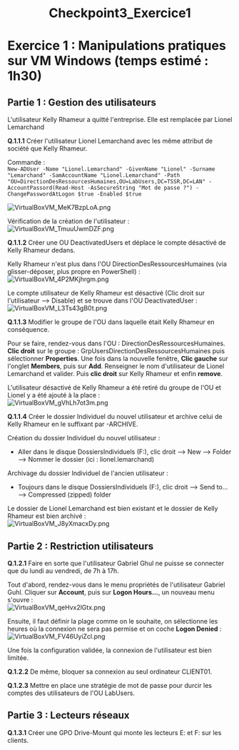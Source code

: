 <div align="center"><H1> Checkpoint3_Exercice1 </H1></div>

# Exercice 1 : Manipulations pratiques sur VM Windows (temps estimé : 1h30)

## Partie 1 : Gestion des utilisateurs
L'utilisateur Kelly Rhameur a quitté l'entreprise.
Elle est remplacée par Lionel Lemarchand

**Q.1.1.1** Créer l'utilisateur Lionel Lemarchand avec les même attribut de société que Kelly Rhameur.  

Commande :  
```New-ADUser -Name "Lionel.Lemarchand" -GivenName "Lionel" -Surname "Lemarchand" -SamAccountName "Lionel.Lemarchand" -Path "OU=DirectionDesRessourcesHumaines,OU=LabUsers,DC=TSSR,DC=LAN" -AccountPassord(Read-Host -AsSecureString "Mot de passe ?") -ChangePasswordAtLogon $true -Enabled $true```  

![VirtualBoxVM_MeK7BzpLoA.png](https://github.com/Skchaper/Checkpoint3/blob/main/Screens/EXO1/VirtualBoxVM_MeK7BzpLoA.png)  

Vérification de la création de l'utilisateur :
![VirtualBoxVM_TmuuUwmDZF.png](https://github.com/Skchaper/Checkpoint3/blob/main/Screens/EXO1/VirtualBoxVM_TmuuUwmDZF.png)

**Q.1.1.2** Créer une OU DeactivatedUsers et déplace le compte désactivé de Kelly Rhameur dedans.

Kelly Rhameur n'est plus dans l'OU DirectionDesRessourcesHumaines (via glisser-déposer, plus propre en PowerShell) :  
![VirtualBoxVM_4P2MKjhrgm.png](https://github.com/Skchaper/Checkpoint3/blob/main/Screens/EXO1/VirtualBoxVM_4P2MKjhrgm.png)

Le compte utilisateur de Kelly Rhameur est désactivé (Clic droit sur l'utilisateur --> Disable) et se trouve dans l'OU DeactivatedUser :  
![VirtualBoxVM_L3Ts43gB0t.png](https://github.com/Skchaper/Checkpoint3/blob/main/Screens/EXO1/VirtualBoxVM_L3Ts43gB0t.png)

**Q.1.1.3** Modifier le groupe de l'OU dans laquelle était Kelly Rhameur en conséquence.

Pour se faire, rendez-vous dans l'OU : DirectionDesRessourcesHumaines. **Clic droit** sur le groupe : GrpUsersDirectionDesRessourcesHumaines puis sélectionner **Properties**. Une fois dans la nouvelle fenêtre, **Clic gauche** sur l'onglet **Members**, puis sur **Add**. Renseigner le nom d'utilisateur de Lionel Lemarchand et valider. Puis **clic droit** sur Kelly Rhameur et enfin **remove**.

L'utilisateur désactivé de Kelly Rhameur a été retiré du groupe de l'OU et Lionel y a été ajouté à la place :  
![VirtualBoxVM_gVhLh7ot3m.png](https://github.com/Skchaper/Checkpoint3/blob/main/Screens/EXO1/VirtualBoxVM_gVhLh7ot3m.png)

**Q.1.1.4** Créer le dossier Individuel du nouvel utilisateur et archive celui de Kelly Rhameur en le suffixant par -ARCHIVE.

Création du dossier Individuel du nouvel utilisateur :  
- Aller dans le disque DossiersIndividuels (F:), clic droit --> New --> Folder --> Nommer le dossier (ici : lionel.lemarchand)  

Archivage du dossier Individuel de l'ancien utilisateur :  
- Toujours dans le disque DossiersIndividuels (F:), clic droit --> Send to... --> Compressed (zipped) folder  

Le dossier de Lionel Lemarchand est bien existant et le dossier de Kelly Rhameur est bien archivé :  
![VirtualBoxVM_J8yXmacxDy.png](https://github.com/Skchaper/Checkpoint3/blob/main/Screens/EXO1/VirtualBoxVM_J8yXmacxDy.png)


## Partie 2 : Restriction utilisateurs

**Q.1.2.1** Faire en sorte que l'utilisateur Gabriel Ghul ne puisse se connecter que du lundi au vendredi, de 7h à 17h.

Tout d'abord, rendez-vous dans le menu propriétés de l'utilisateur Gabriel Guhl. Cliquer sur **Account**, puis sur **Logon Hours...**, un nouveau menu s'ouvre :  
![VirtualBoxVM_qeHvx2lGtx.png](https://github.com/Skchaper/Checkpoint3/blob/main/Screens/EXO1/VirtualBoxVM_qeHvx2lGtx.png)

Ensuite, il faut définir la plage comme on le souhaite, on sélectionne les heures où la connexion ne sera pas permise et on coche **Logon Denied** :  
![VirtualBoxVM_FV46UyiZcl.png](https://github.com/Skchaper/Checkpoint3/blob/main/Screens/EXO1/VirtualBoxVM_FV46UyiZcl.png)

Une fois la configuration validée, la connexion de l'utilisateur est bien limitée.


**Q.1.2.2** De même, bloquer sa connexion au seul ordinateur CLIENT01.

**Q.1.2.3** Mettre en place une stratégie de mot de passe pour durcir les comptes des utilisateurs de l'OU LabUsers.


## Partie 3 : Lecteurs réseaux

**Q.1.3.1** Créer une GPO Drive-Mount qui monte les lecteurs E: et F: sur les clients.

